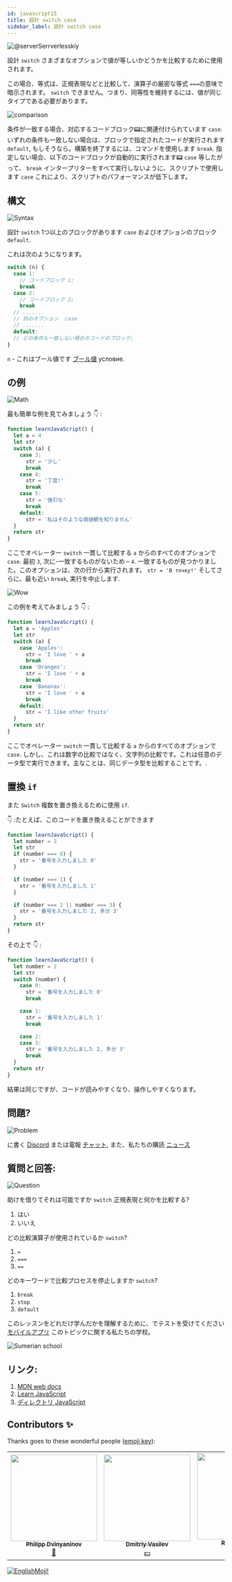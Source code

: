 ```yaml
---
id: javascript15
title: 設計 switch case
sidebar_label: 設計 switch case
---
```


![@serverSerrverlesskiy](/img/javascript/headers/14.jpg)

設計 `switch` さまざまなオプションで値が等しいかどうかを比較するために使用されます。

この場合、等式は、正規表現などと比較して、演算子の厳密な等式 `===`の意味で暗示されます。 `switch` できません。つまり、同等性を維持するには、値が同じタイプである必要があります。

![comparison](https://media.giphy.com/media/icJA0VF7ntoEL18Jez/giphy.gif)

条件が一致する場合、対応するコードブロック📟に関連付けられています `case`. いずれの条件も一致しない場合は、ブロックで指定されたコードが実行されます `default`, もしそうなら。構築を終了するには、コマンドを使用します `break`. 指定しない場合、以下のコードブロックが自動的に実行されます📟 `case` 等したがって、 `break` インタープリターをすべて実行しないように、スクリプトで使用します `case` これにより、スクリプトのパフォーマンスが低下します。

## 構文

![Syntax](https://media.giphy.com/media/yR4xZagT71AAM/giphy.gif)

設計 `switch` 1つ以上のブロックがあります `case` およびオプションのブロック `default`.

これは次のようになります。

```jsx
switch (n) {
  case 1:
    // コードブロック 1;
    break
  case 2:
    // コードブロック 2;
    break
  // .......
  // 別のオプション  case
  // .......
  default:
  // どの条件も一致しない場合のコードのブロック;
}
```

`n` - これはブール値です [ブール値](https://react-native-village.github.io/docs/javascript08) условие.

## の例

![Math](https://media.giphy.com/media/xT1Ra5h24Eliux3UVq/giphy.gif)

最も簡単な例を見てみましょう 👇 :

```jsx live
function learnJavaScript() {
  let a = 4
  let str
  switch (a) {
    case 3:
      str = '少し'
      break
    case 4:
      str = '丁度!'
      break
    case 5:
      str = '強引な'
      break
    default:
      str = '私はそのような価値観を知りません'
  }
  return str
}
```

ここでオペレーター `switch` 一貫して比較する `a` からのすべてのオプションで `case`.
最初 `3`, 次に-一致するものがないため – `4`. 一致するものが見つかりました。このオプションは、次の行から実行されます。 `str = 'В точку!'` そしてさらに、最も近い `break`, 実行を中止します.

![Wow](https://media.giphy.com/media/3oriO13KTkzPwTykp2/giphy.gif)

この例を考えてみましょう 👇 :

```jsx live
function learnJavaScript() {
  let a = 'Apples'
  let str
  switch (a) {
    case 'Apples':
      str = 'I love ' + a
      break
    case 'Oranges':
      str = 'I love ' + a
      break
    case 'Bananas':
      str = 'I love ' + a
      break
    default:
      str = 'I like other fruits'
  }
  return str
}
```

ここでオペレーター `switch` 一貫して比較する `a` からのすべてのオプションで `case`. しかし、これは数字の比較ではなく、文字列の比較です。これは任意のデータ型で実行できます。主なことは、同じデータ型を比較す​​ることです。.

## 置換 `if`

また `Switch` 複数を置き換えるために使用 `if`.

 👇 :たとえば、このコードを置き換えることができます

```jsx live
function learnJavaScript() {
  let number = 2
  let str
  if (number === 0) {
    str = '番号を入力しました 0'
  }

  if (number === 1) {
    str = '番号を入力しました 1'
  }

  if (number === 2 || number === 3) {
    str = '番号を入力しました 2, 多分 3'
  }
  return str
}
```

その上で 👇 :

```jsx live
function learnJavaScript() {
  let number = 2
  let str
  switch (number) {
    case 0:
      str = '番号を入力しました 0'
      break

    case 1:
      str = '番号を入力しました 1'
      break

    case 2:
    case 3:
      str = '番号を入力しました 2, 多分 3'
      break
  }
  return str
}
```

結果は同じですが、コードが読みやすくなり、操作しやすくなります。

## 問題?

![Problem](https://media.giphy.com/media/xTiTnGeUsWOEwsGoG4/giphy.gif)

に書く [Discord](https://discord.gg/6GDAfXn) または電報 [チャット](https://t.me/jscampapp), また、私たちの購読 [ニュース](https://t.me/javascriptapp)

## 質問と回答:

![Question](https://media.giphy.com/media/l0HlRnAWXxn0MhKLK/giphy.gif)

助けを借りてそれは可能ですか `switch` 正規表現と何かを比較する?

1. はい
2. いいえ

どの比較演算子が使用されているか `switch`?

1. `=`
2. `===`
3. `==`

どのキーワードで比較プロセスを停止しますか `switch`?

1. `break`
2. `stop`
3. `default`

このレッスンをどれだけ学んだかを理解するために、でテストを受けてください [モバイルアプリ](http://onelink.to/njhc95) このトピックに関する私たちの学校。

![Sumerian school](/img/app.jpg)

## リンク:

1.  [MDN web docs](https://developer.mozilla.org/ru/docs/Web/JavaScript/Reference/Statements/switch)
2.  [Learn JavaScript](https://learn.javascript.ru/switch)
3.  [ディレクトリ JavaScript](https://javascript.ru/switch)

## Contributors ✨

Thanks goes to these wonderful people ([emoji key](https://allcontributors.org/docs/en/emoji-key)):

<!-- ALL-CONTRIBUTORS-LIST:START - Do not remove or modify this section -->
<!-- prettier-ignore-start -->
<!-- markdownlint-disable -->
<table>
  <tr>
    <td align="center"><a href="https://github.com/FELiX-RN"><img src="https://avatars0.githubusercontent.com/u/72006627?v=4?s=200" width="200px;" alt=""/><br /><sub><b>Philipp Dvinyaninov</b></sub></a><br /><a href="https://github.com/gHashTag/react-native-village/commits?author=FELiX-RN" title="Documentation">📖</a></td>
    <td align="center"><a href="https://fullstackserverless.github.io/"><img src="https://avatars0.githubusercontent.com/u/6774813?v=4?s=200" width="200px;" alt=""/><br /><sub><b>Dmitriy Vasilev</b></sub></a><br /><a href="#financial-gHashTag" title="Financial">💵</a></td>
    <td align="center"><a href="https://github.com/Resoner2005"><img src="https://avatars1.githubusercontent.com/u/75675814?v=4?s=200" width="200px;" alt=""/><br /><sub><b>Resoner2005</b></sub></a><br /><a href="https://github.com/gHashTag/react-native-village/issues?q=author%3AResoner2005" title="Bug reports">🐛 🎨 🖋</a></td>
    <td align="center"><a href="https://github.com/Navernoss"><img src="https://avatars0.githubusercontent.com/u/75784137?v=4?s=200" width="200px;" alt=""/><br /><sub><b>Navernoss</b></sub></a><br /><a href="#content-Navernoss" title="Content">🖋 🐛 🎨 </a></td>
  </tr>
  
</table>

<!-- markdownlint-restore -->
<!-- prettier-ignore-end -->

<!-- ALL-CONTRIBUTORS-LIST:END -->

[![EnglishMoji!](/img/logo/englishmoji.png)](https://apps.apple.com/kz/app/englishmoji/id6450254885)
